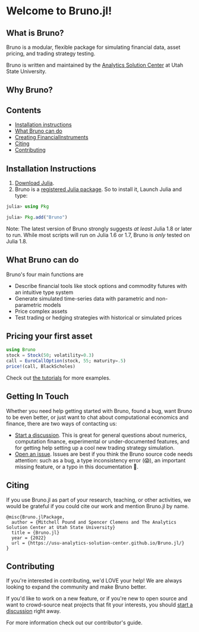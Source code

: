 # Welcome to Bruno.jl!

## What is Bruno?
Bruno is a modular, flexible package for simulating financial data, asset pricing, and trading strategy testing. 

Bruno is written and maintained by the [Analytics Solution Center](https://huntsman.usu.edu/asc/index) at Utah State University.  

## Why Bruno? 

## Contents
* [Installation instructions](#installation-instructions)
* [What Bruno can do](#what-bruno-can-do)
* [Creating FinancialInstruments](#creating-fiancialinstruments)
* [Citing](#citing)
* [Contributing](#contributing)

## Installation Instructions

1. [Download Julia](https://julialang.org/downloads/).
2. Bruno is a [registered Julia package](https://julialang.org/packages/). So to install it, Launch Julia and type:

```julia
julia> using Pkg

julia> Pkg.add("Bruno")
```

Note: The latest version of Bruno strongly suggests _at least_ Julia 1.8 or later to run.
While most scripts will run on Julia 1.6 or 1.7, Bruno is _only_ tested on Julia 1.8.

## What Bruno can do
Bruno's four main functions are 
* Describe financial tools like stock options and commodity futures with an intuitive type system
* Generate simulated time-series data with parametric and non-parametric models
* Price complex assets
* Test trading or hedging strategies with historical or simulated prices

## Pricing your first asset
```julia
using Bruno
stock = Stock(50; volatility=0.3)
call = EuroCallOption(stock, 55; maturity=.5)
price!(call, BlackScholes)
```

Check out [the tutorials](https://usu-analytics-solution-center.github.io/Bruno.jl/) for more examples. 

## Getting In Touch

Whether you need help getting started with Bruno, found a bug, want Bruno to be even better, or just want to chat about computational economics and finance, there are two ways of contacting us:

* [Start a discussion](https://github.com/USU-Analytics-Solution-Center/Bruno.jl/discussions). This is great for general questions about numerics, computation finance, experimental or under-documented features, and for getting help setting up a cool new trading strategy simulation.
* [Open an issue](https://github.com/USU-Analytics-Solution-Center/Bruno.jl/issues). Issues are best if you think the Bruno source code needs attention: such as a bug, a type inconsistency error (😱), an important missing feature, or a typo in this documentation 👀.


## Citing
If you use Bruno.jl as part of your research, teaching, or other activities, we would be grateful if you could cite our work and mention Bruno.jl by name.

```
@misc{Bruno.jlPackage,
  author = {Mitchell Pound and Spencer Clemens and The Analytics Solution Center at Utah State University}
  title = {Bruno.jl}
  year = {2022}
  url = {https://usu-analytics-solution-center.github.io/Bruno.jl/}
}
```

## Contributing
If you're interested in contributing, we'd LOVE your help!
We are always looking to expand the community and make Bruno better. 

If you'd like to work on a new feature, or if you're new to open source and want to crowd-source neat projects that fit your interests, you should [start a discussion](https://github.com/USU-Analytics-Solution-Center/Bruno.jl//discussions/new?) right away.

For more information check out our contributor's guide.
